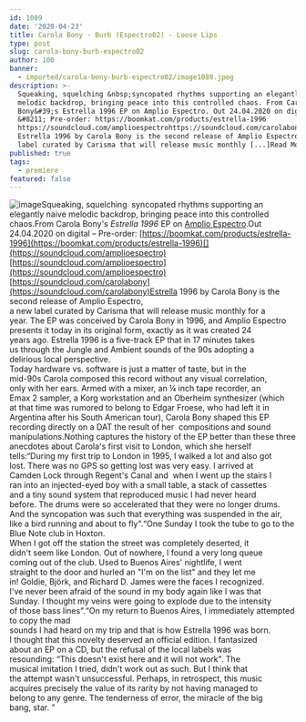 ```yaml
---
id: 1089
date: '2020-04-23'
title: Carola Bony - Burb (Espectro02) - Loose Lips
type: post
slug: carola-bony-burb-espectro02
author: 100
banner:
  - imported/carola-bony-burb-espectro02/image1089.jpeg
description: >-
  Squeaking, squelching &nbsp;syncopated rhythms supporting an elegantly naive
  melodic backdrop, bringing peace into this controlled chaos. From Carola
  Bony&#39;s Estrella 1996 EP on Amplio Espectro. Out 24.04.2020 on digital
  &#8211; Pre-order: https://boomkat.com/products/estrella-1996
  https://soundcloud.com/amplioespectrohttps://soundcloud.com/carolabony
  Estrella 1996 by Carola Bony is the second release of Amplio Espectro,a new
  label curated by Carisma that will release music monthly [...]Read More...
published: true
tags:
  - premiere
featured: false
---
```

![image](../imported/carola-bony-burb-espectro02/image1089.jpeg)Squeaking, squelching  syncopated rhythms supporting an elegantly naive melodic backdrop, bringing peace into this controlled chaos.From Carola Bony's _Estrella 1996_ EP on [Amplio Espectro](https://amplioespectrolabel.bandcamp.com/).Out 24.04.2020 on digital – Pre-order: [https://boomkat.com/products/estrella-1996](https://boomkat.com/products/estrella-1996)[](https://soundcloud.com/amplioespectro)[https://soundcloud.com/amplioespectro](https://soundcloud.com/amplioespectro)  
[](https://soundcloud.com/carolabony)[https://soundcloud.com/carolabony](https://soundcloud.com/carolabony)Estrella 1996 by Carola Bony is the second release of Amplio Espectro,  
a new label curated by Carisma that will release music monthly for a  
year. The EP was conceived by Carola Bony in 1996, and Amplio Espectro  
presents it today in its original form, exactly as it was created 24  
years ago. Estrella 1996 is a five-track EP that in 17 minutes takes  
us through the Jungle and Ambient sounds of the 90s adopting a  
delirious local perspective.  
Today hardware vs. software is just a matter of taste, but in the  
mid-90s Carola composed this record without any visual correlation,  
only with her ears. Armed with a mixer, an ¼ inch tape recorder, an  
Emax 2 sampler, a Korg workstation and an Oberheim synthesizer (which  
at that time was rumored to belong to Edgar Froese, who had left it in  
Argentina after his South American tour), Carola Bony shaped this EP  
recording directly on a DAT the result of her  compositions and sound  
manipulations.Nothing captures the history of the EP better than these three  
anecdotes about Carola's first visit to London, which she herself  
tells:“During my first trip to London in 1995, I walked a lot and also got  
lost. There was no GPS so getting lost was very easy. I arrived at  
Camden Lock through Regent's Canal and  when I went up the stairs I  
ran into an injected-eyed boy with a small table, a stack of cassettes  
and a tiny sound system that reproduced music I had never heard  
before. The drums were so accelerated that they were no longer drums.  
And the syncopation was such that everything was suspended in the air,  
like a bird running and about to fly".“One Sunday I took the tube to go to the Blue Note club in Hoxton.  
When I got off the station the street was completely deserted, it  
didn't seem like London. Out of nowhere, I found a very long queue  
coming out of the club. Used to Buenos Aires' nightlife, I went  
straight to the door and hurled an "I'm on the list" and they let me  
in! Goldie, Björk, and Richard D. James were the faces I recognized.  
I've never been afraid of the sound in my body again like I was that  
Sunday. I thought my veins were going to explode due to the intensity  
of those bass lines".“On my return to Buenos Aires, I immediately attempted to copy the mad  
sounds I had heard on my trip and that is how Estrella 1996 was born.  
I thought that this novelty deserved an official edition. I fantasized  
about an EP on a CD, but the refusal of the local labels was  
resounding: “This doesn't exist here and it will not work". The  
musical imitation I tried, didn't work out as such. But I think that  
the attempt wasn't unsuccessful. Perhaps, in retrospect, this music  
acquires precisely the value of its rarity by not having managed to  
belong to any genre. The tenderness of error, the miracle of the big  
bang, star. ”